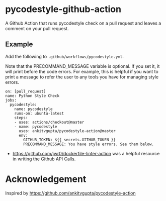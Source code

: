 # pycodestyle-github-action
A Github Action that runs pycodestyle check on a pull request and leaves a comment on your pull request.

## Example
Add the following to `.github/workflows/pycodestyle.yml`.

Note that the PRECOMMAND_MESSAGE variable is optional. If you set it, it will print before
the code errors. For example, this is helpful if you want to print a message to refer the user
to any tools you have for managing style errors.

```
on: [pull_request]
name: Python Style Check
jobs:
  pycodestyle:
    name: pycodestyle
    runs-on: ubuntu-latest
    steps:
    - uses: actions/checkout@master
    - name: pycodestyle
      uses: ankitvgupta/pycodestyle-action@master
      env:
        GITHUB_TOKEN: ${{ secrets.GITHUB_TOKEN }}
        PRECOMMAND_MESSAGE: You have style errors. See them below.
```
 - https://github.com/jwr0/dockerfile-linter-action was a helpful resource in writing the Github API Calls.

# Acknowledgement
Inspired by https://github.com/ankitvgupta/pycodestyle-action
